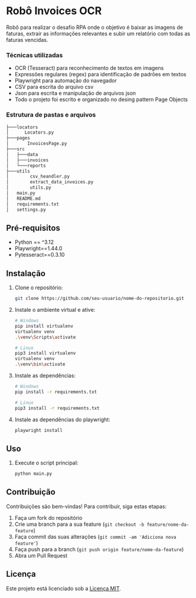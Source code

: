 # Robô Invoices OCR

Robô para realizar o desafio RPA onde o objetivo é baixar as imagens de faturas, extrair as informações relevantes e subir um relatório com todas as faturas vencidas.

### Técnicas utilizadas
- OCR (Tesseract) para reconhecimento de textos em imagens
- Expressões regulares (regex) para identificação de padrões em textos
- Playwright para automação do navegador
- CSV para escrita do arquivo csv
- Json para escrita e manipulação de arquivos json
- Todo o projeto foi escrito e organizado no desing pattern Page Objects

### Estrutura de pastas e arquivos

```bash
├───locators
│      Locators.py
├───pages
│       InvoicesPage.py
├───src
│   ├───data
│   ├───invoices
│   └───reports
├───utils
│        csv_heandler.py
│        extract_data_invoices.py
│        utils.py
│   main.py
│   README.md
│   requirements.txt
│   settings.py
```

## Pré-requisitos

- Python == ^3.12
- Playwright==1.44.0
- Pytesseract==0.3.10

## Instalação

1. Clone o repositório:

    ```bash
    git clone https://github.com/seu-usuario/nome-do-repositorio.git
    ```

2. Instale o ambiente virtual e ative:

    ```bash
    # Windows
    pip install virtualenv
    virtualenv venv
    .\venv\Scripts\activate
    ```

    ```bash
    # Linux
    pip3 install virtualenv
    virtualenv venv
    .\venv\bin\activate
    ```

3. Instale as dependências:

    ```bash
    # Windows
    pip install -r requirements.txt
    ```

    ```bash
    # Linux
    pip3 install -r requirements.txt
    ```

4. Instale as dependências do playwright:

    ```bash
    playwright install
    ```

## Uso

1. Execute o script principal:

    ```bash
    python main.py
    ```

## Contribuição

Contribuições são bem-vindas! Para contribuir, siga estas etapas:

1. Faça um fork do repositório
2. Crie uma branch para a sua feature (`git checkout -b feature/nome-da-feature`)
3. Faça commit das suas alterações (`git commit -am 'Adiciona nova feature'`)
4. Faça push para a branch (`git push origin feature/nome-da-feature`)
5. Abra um Pull Request

## Licença

Este projeto está licenciado sob a [Licença MIT](https://opensource.org/licenses/MIT).